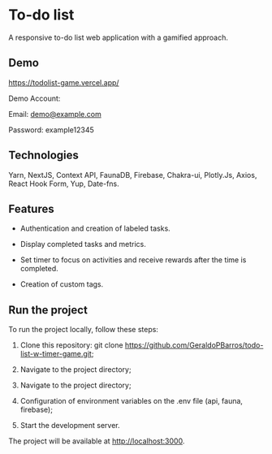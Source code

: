 # To-do list

A responsive to-do list web application with a gamified approach.

## Demo
https://todolist-game.vercel.app/

Demo Account:

Email: demo@example.com

Password: example12345

## Technologies

Yarn, NextJS, Context API, FaunaDB, Firebase, Chakra-ui, Plotly.Js, Axios, React Hook Form, Yup, Date-fns.

## Features

- Authentication and creation of labeled tasks.

- Display completed tasks and metrics.

- Set timer to focus on activities and receive rewards after the time is completed.

- Creation of custom tags.

## Run the project
To run the project locally, follow these steps:

1. Clone this repository: git clone https://github.com/GeraldoPBarros/todo-list-w-timer-game.git;

2. Navigate to the project directory;

3. Navigate to the project directory;

4. Configuration of environment variables on the .env file (api, fauna, firebase);

5. Start the development server.

The project will be available at [http://localhost:3000](http://localhost:3000).
